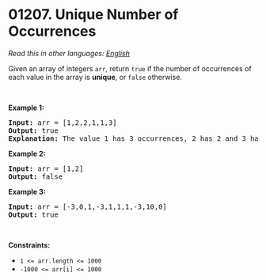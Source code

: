 # 01207. Unique Number of Occurrences

  _Read this in other languages:_
    [_English_](README.md)

<p>Given an array of integers <code>arr</code>, return <code>true</code> if the number of occurrences of each value in the array is <strong>unique</strong>, or <code>false</code> otherwise.</p>

<p>&nbsp;</p>
<p><strong>Example 1:</strong></p>

<pre>
<strong>Input:</strong> arr = [1,2,2,1,1,3]
<strong>Output:</strong> true
<strong>Explanation:</strong>&nbsp;The value 1 has 3 occurrences, 2 has 2 and 3 has 1. No two values have the same number of occurrences.</pre>

<p><strong>Example 2:</strong></p>

<pre>
<strong>Input:</strong> arr = [1,2]
<strong>Output:</strong> false
</pre>

<p><strong>Example 3:</strong></p>

<pre>
<strong>Input:</strong> arr = [-3,0,1,-3,1,1,1,-3,10,0]
<strong>Output:</strong> true
</pre>

<p>&nbsp;</p>
<p><strong>Constraints:</strong></p>

<ul>
	<li><code>1 &lt;= arr.length&nbsp;&lt;= 1000</code></li>
	<li><code>-1000 &lt;= arr[i] &lt;= 1000</code></li>
</ul>
